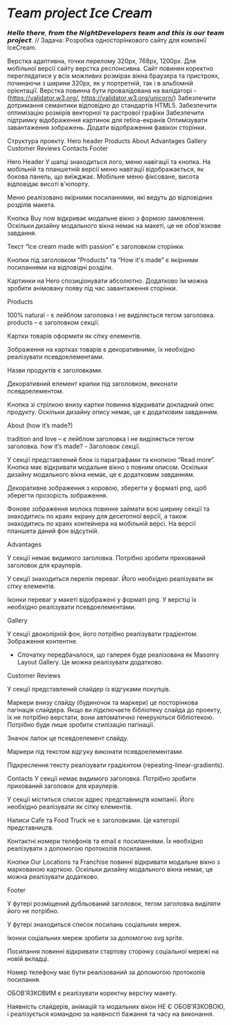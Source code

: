 # 𝘛𝘦𝘢𝘮 𝘱𝘳𝘰𝘫𝘦𝘤𝘵 𝘐𝘤𝘦 𝘊𝘳𝘦𝘢𝘮

𝙃𝙚𝙡𝙡𝙤 𝙩𝙝𝙚𝙧𝙚, 𝙛𝙧𝙤𝙢 𝙩𝙝𝙚 𝙉𝙞𝙜𝙝𝙩𝘿𝙚𝙫𝙚𝙡𝙤𝙥𝙚𝙧𝙨 𝙩𝙚𝙖𝙢 𝙖𝙣𝙙 𝙩𝙝𝙞𝙨 𝙞𝙨 𝙤𝙪𝙧 𝙩𝙚𝙖𝙢 𝙥𝙧𝙤𝙟𝙚𝙘𝙩.
//
Задача:
Розробка односторінкового сайту для компанії IceCream.

Верстка адаптивна, точки перелому 320px, 768px, 1200px. Для мобільної версії сайту верстка респонсивна. Сайт повинен коректно переглядатися у всіх можливих розмірах вікна браузера та пристроях, починаючи з ширини 320px, як у портретній, так і в альбомній орієнтації.
Верстка повинна бути провалідована на валідаторі - (https://validator.w3.org/, https://validator.w3.org/unicorn/)
Забезпечити дотримання семантики відповідно до стандартів HTML5.
Забезпечити оптимізацію розмірів векторної та растрової графіки
Забезпечити підтримку відображення картинок для retina-екранів
Оптимізувати завантаження зображень.
Додати відображення фавікон сторінки.

Структура проекту.
Hero header
Products
About
Advantages
Gallery
Customer Reviews
Contacts
Footer

Hero Header
У шапці знаходиться лого, меню навігації та кнопка. На мобільній та планшетній версії меню навігації відображається, як бокова панель, що виїжджає. Мобільне меню фіксоване, висота відповідає висоті в'юпорту.

Меню реалізовано якірними посиланнями, які ведуть до відповідних розділів макета.

Кнопка Buy now відкриває модальне вікно з формою замовлення. Оскільки дизайну модального вікна немає на макеті, це не обов'язкове завдання.

Текст “Ice cream made with passion” є заголовком сторінки.

Кнопки під заголовком  “Products” та “How it's made” є якірними посиланнями на відповідні розділи.

Картинки на Hero спозиціонувати абсолютно. Додатково їм можна зробити анімовану появу під час завантаження сторінки.

Products

100% natural - є лейблом заголовка і не виділяється тегом заголовка.
products – є заголовком секції.

Картки товарів оформити як сітку елементів.

Зображення на картках товарів є декоративними, їх необхідно реалізувати псевдоелементами.

Назви продуктів є заголовками.

Декоративний елемент крапки під заголовком, виконати псевдоелементом.

Кнопка зі стрілкою внизу картки повинна відкривати докладний опис продукту. Оскільки дизайну опису немає, це є додатковим завданням.

About (how it’s made?)

tradition and love – є лейблом заголовка і не виділяється тегом заголовка.
how it’s made? - Заголовок секції.

У секції представлений блок із параграфами та кнопкою “Read more”. Кнопка має відкривати модальне вікно з повним описом. Оскільки дизайну модального вікна немає, це є додатковим завданням.

Декоративне зображення з коровою, зберегти у форматі png, щоб зберегти прозорість зображення.

Фонове зображення молока повинне займати всю ширину секції та знаходитись по краях екрану для десктопної версії, а також знаходитись по краях контейнера на мобільній версі. На версії планшета даний фон відсутній.

Advantages

У секції немає видимого заголовка. Потрібно зробити прихований заголовок для краулерів.

У секції знаходиться перелік переваг. Його необхідно реалізувати як сітку елементів.

Іконки переваг у макеті відображені у форматі png. У верстці їх необхідно реалізувати псевдоелементами.

Gallery

У секції двоколірній фон, його потрібно реалізувати градієнтом. Зображення контентне.

* Спочатку передбачалося, що галерея буде реалізована як Masonry Layout Gallery. Це можна реалізувати додатково.

Customer Reviews

У секції представлений слайдер із відгуками покупців.

Маркери внизу слайду (будиночок та маркери) це посторінкова пагінація слайдера. Якщо ви підключаєте бібліотеку слайда до проекту, їх не потрібно верстати, вони автоматично генеруються бібліотекою. Потрібно буде лише зробити стилізацію пагінації.

Значок лапок це псевдоелемент слайду.

Маркери під текстом відгуку виконати псевдоелементами.

Підкреслення тексту реалізувати градієнтом (repeating-linear-gradients).

Contacts
У секції немає видимого заголовка. Потрібно зробити прихований заголовок для краулерів.

У секції міститься список адрес представництв компанії. Його необхідно реалізувати як сітку елементів.

Написи Cafe та Food Truck не є заголовками. Це категорії представництв.

Контактні номери телефонів та email є посиланнями. Їх необхідно реалізувати з допомогою  протоколів посилання.

Кнопки Our Locations та Franchise повинні відкривати модальне вікно з маркованою карткою. Оскільки дизайну модального вікна немає, це можна реалізувати додатково.

Footer

У футері розміщений дубльований заголовок, тегом заголовка виділяти його не потрібно.

У футері знаходиться список посилань соціальних мереж.

Іконки соціальних мереж зробити за допомогою svg sprite.

Посилання повинні відкривати стартову сторінку соціальної мережі на новій вкладці.

Номер телефону має бути реалізований за допомогою протоколів посилання.



ОБОВ’ЯЗКОВИМ є реалізувати коректну верстку макету.

Наявність слайдерів, анімацій та модальних вікон НЕ Є ОБОВ’ЯЗКОВОЮ, і реалізується командою за наявності бажання та часу на виконання.


